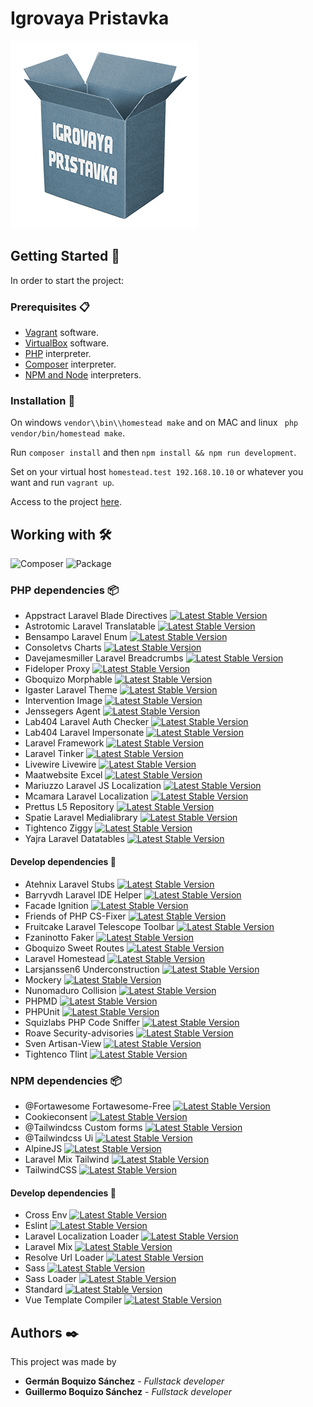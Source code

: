 # Igrovaya Pristavka

![Igrovaya Pristavka Logo](resources/images/provisional-logo.png)

## Getting Started 🚀

In order to start the project:

### Prerequisites 📋

- [Vagrant](https://www.vagrantup.com/downloads.html) software.
- [VirtualBox](https://www.virtualbox.org/wiki/Downloads) software.
- [PHP](https://www.php.net/downloads) interpreter.
- [Composer](https://getcomposer.org/download/) interpreter.
- [NPM and Node](https://www.npmjs.com/get-npm) interpreters.


### Installation 🔧

On windows ```vendor\\bin\\homestead make``` and on MAC and linux ```` php vendor/bin/homestead make````.

Run ```composer install``` and then ```npm install && npm run development```.

Set on your virtual host ```homestead.test 192.168.10.10``` or whatever you want and run ```vagrant up```.


Access to the project [here](http://homestead.test).

## Working with 🛠️
![Composer](https://img.shields.io/badge/composer.lock-commited-blue)
![Package](https://img.shields.io/badge/package.lock-commited-blue)
### PHP dependencies 📦

- Appstract Laravel Blade Directives [![Latest Stable Version](https://img.shields.io/badge/stable-1.9.0-blue)](https://packagist.org/packages/appstract/laravel-blade-directives)
- Astrotomic Laravel Translatable [![Latest Stable Version](https://img.shields.io/badge/stable-11.8.1-blue)](https://packagist.org/packages/astrotomic/laravel-translatable)
- Bensampo Laravel Enum [![Latest Stable Version](https://img.shields.io/badge/stable-1.38.0-blue)](https://packagist.org/packages/bensampo/laravel-enum)
- Consoletvs Charts [![Latest Stable Version](https://img.shields.io/badge/stable-6.5.4-blue)](https://packagist.org/packages/consoletvs/charts)
- Davejamesmiller Laravel Breadcrumbs [![Latest Stable Version](https://img.shields.io/badge/stable-5.3.2-blue)](https://packagist.org/packages/davejamesmiller/laravel-breadcrumbs)
- Fideloper Proxy [![Latest Stable Version](https://img.shields.io/badge/stable-4.3.0-blue)](https://packagist.org/packages/fideloper/proxy)
- Gboquizo Morphable [![Latest Stable Version](https://img.shields.io/badge/develop-packages-red)](https://packagist.org/packages/fideloper/proxy)
- Igaster Laravel Theme [![Latest Stable Version](https://img.shields.io/badge/stable-2.0.16-blue)](https://packagist.org/packages/igaster/laravel-theme)
- Intervention Image [![Latest Stable Version](https://img.shields.io/badge/stable-2.5.1-blue)](https://packagist.org/packages/intervention/image)
- Jenssegers Agent [![Latest Stable Version](https://img.shields.io/badge/stable-2.6.4-blue)](https://packagist.org/packages/jenssegers/agent)
- Lab404 Laravel Auth Checker [![Latest Stable Version](https://img.shields.io/badge/stable-1.6.0-blue)](https://packagist.org/packages/lab404/laravel-auth-checker)
- Lab404 Laravel Impersonate [![Latest Stable Version](https://img.shields.io/badge/stable-1.6.0-blue)](https://packagist.org/packages/lab404/laravel-impersonate)
- Laravel Framework [![Latest Stable Version](https://img.shields.io/badge/stable-6.18.19-blue)](https://packagist.org/packages/laravel/framework)
- Laravel Tinker [![Latest Stable Version](https://img.shields.io/badge/stable-2.4.0-blue)](https://packagist.org/packages/laravel/tinker)
- Livewire Livewire [![Latest Stable Version](https://img.shields.io/badge/stable-1.2.0-blue)](https://packagist.org/packages/livewire/livewire)
- Maatwebsite Excel [![Latest Stable Version](https://img.shields.io/badge/stable-3.1.19-blue)](https://packagist.org/packages/laravel/tinker)
- Mariuzzo Laravel JS Localization [![Latest Stable Version](https://img.shields.io/badge/stable-1.6.0-blue)](https://packagist.org/packages/mariuzzo/laravel-js-localization)
- Mcamara Laravel Localization [![Latest Stable Version](https://img.shields.io/badge/stable-1.5.0-blue)](https://packagist.org/packages/mcamara/laravel-localization)
- Prettus L5 Repository [![Latest Stable Version](https://img.shields.io/badge/stable-2.6.46-blue)](https://packagist.org/packages/prettus/l5-repository)
- Spatie Laravel Medialibrary [![Latest Stable Version](https://img.shields.io/badge/stable-7.19.3-blue)](https://packagist.org/packages/spatie/laravel-medialibrary)
- Tightenco Ziggy [![Latest Stable Version](https://img.shields.io/badge/stable-0.8.1-blue)](https://packagist.org/packages/tightenco/ziggy)
- Yajra Laravel Datatables [![Latest Stable Version](https://img.shields.io/badge/stable-1.5.0-blue)](https://packagist.org/packages/yajra/laravel-datatables)

#### Develop dependencies 🔧
- Atehnix Laravel Stubs [![Latest Stable Version](https://img.shields.io/badge/stable-6.4.1-blue)](https://packagist.org/packages/atehnix/laravel-stubs)
- Barryvdh Laravel IDE Helper [![Latest Stable Version](https://img.shields.io/badge/stable-2.7.0-blue)](https://packagist.org/packages/barryvdh/laravel-ide-helper)
- Facade Ignition [![Latest Stable Version](https://img.shields.io/badge/stable-1.16.1-blue)](https://packagist.org/packages/facade/ignition)
- Friends of PHP CS-Fixer [![Latest Stable Version](https://img.shields.io/badge/stable-2.16.3-blue)](https://packagist.org/packages/friendsofphp/php-cs-fixer)
- Fruitcake Laravel Telescope Toolbar [![Latest Stable Version](https://img.shields.io/badge/stable-1.2.4-blue)](https://packagist.org/packages/fruitcake/laravel-telescope-toolbar)
- Fzaninotto Faker [![Latest Stable Version](https://img.shields.io/badge/stable-1.9.1-blue)](https://packagist.org/packages/fzaninotto/faker)
- Gboquizo Sweet Routes [![Latest Stable Version](https://img.shields.io/badge/stable-2.0.3-blue)](https://packagist.org/packages/gboquizo/sweet-routes)
- Laravel Homestead [![Latest Stable Version](https://img.shields.io/badge/stable-10.8.1-blue)](https://packagist.org/packages/laravel/homestead)
- Larsjanssen6 Underconstruction [![Latest Stable Version](https://img.shields.io/badge/stable-6.1.0-blue)](https://packagist.org/packages/larsjanssen6/underconstruction)
- Mockery [![Latest Stable Version](https://img.shields.io/badge/stable-1.4.0-blue)](https://packagist.org/packages/mockery/mockery)
- Nunomaduro Collision [![Latest Stable Version](https://img.shields.io/badge/stable-3.0.1-blue)](https://packagist.org/packages/nunomaduro/collision)
- PHPMD [![Latest Stable Version](https://img.shields.io/badge/stable-2.8.2-blue)](https://packagist.org/packages/phpmd/phpmd)
- PHPUnit [![Latest Stable Version](https://img.shields.io/badge/stable-8.5.5-blue)](https://packagist.org/packages/phpunit/phpunit)
- Squizlabs PHP Code Sniffer [![Latest Stable Version](https://img.shields.io/badge/stable-3.5.5-blue)](https://packagist.org/packages/squizlabs/php_codesniffer)
- Roave Security-advisories [![Latest Stable Version](https://img.shields.io/badge/master-master-red)](https://packagist.org/packages/roave/security-advisories)
- Sven Artisan-View [![Latest Stable Version](https://img.shields.io/badge/stable-3.3.1-blue)](https://packagist.org/packages/sven/artisan-view)
- Tightenco Tlint [![Latest Stable Version](https://img.shields.io/badge/stable-3.0.12-blue)](https://packagist.org/packages/tightenco/tlint)

### NPM dependencies 📦
- @Fortawesome Fortawesome-Free [![Latest Stable Version](https://img.shields.io/badge/stable-5.13.0-blue)](https://www.npmjs.com/package/@fortawesome/fontawesome-free)
- Cookieconsent [![Latest Stable Version](https://img.shields.io/badge/stable-3.1.1-blue)](https://www.npmjs.com/package/cookieconsent)
- @Tailwindcss Custom forms [![Latest Stable Version](https://img.shields.io/badge/stable-0.2.1-blue)](https://www.npmjs.com/package/@tailwindcss/custom-forms)
- @Tailwindcss Ui [![Latest Stable Version](https://img.shields.io/badge/stable-0.3.0-blue)](https://www.npmjs.com/package/@tailwindcss/ui)
- AlpineJS [![Latest Stable Version](https://img.shields.io/badge/stable-2.3.5-blue)](https://www.npmjs.com/package/alpinejs)
- Laravel Mix Tailwind [![Latest Stable Version](https://img.shields.io/badge/stable-0.1.0-blue)](https://www.npmjs.com/package/laravel-mix-tailwind)
- TailwindCSS [![Latest Stable Version](https://img.shields.io/badge/stable-1.4.6-blue)](https://www.npmjs.com/package/tailwindcss)

#### Develop dependencies 🔧
- Cross Env [![Latest Stable Version](https://img.shields.io/badge/stable-7.0.2-blue)](https://www.npmjs.com/package/cross-env)
- Eslint [![Latest Stable Version](https://img.shields.io/badge/stable-6.8.0-blue)](https://www.npmjs.com/package/eslint)
- Laravel Localization Loader [![Latest Stable Version](https://img.shields.io/badge/stable-1.0.5-blue)](https://www.npmjs.com/package/laravel-localization-loader)
- Laravel Mix [![Latest Stable Version](https://img.shields.io/badge/stable-5.0.4-blue)](https://www.npmjs.com/package/laravel-mix)
- Resolve Url Loader [![Latest Stable Version](https://img.shields.io/badge/stable-3.1.1-blue)](https://www.npmjs.com/package/resolve-url-loader)
- Sass [![Latest Stable Version](https://img.shields.io/badge/stable-1.26.3-blue)](https://www.npmjs.com/package/sass)
- Sass Loader [![Latest Stable Version](https://img.shields.io/badge/stable-8.0.2-blue)](https://www.npmjs.com/package/sass-loader)
- Standard [![Latest Stable Version](https://img.shields.io/badge/stable-14.3.3-blue)](https://www.npmjs.com/package/standard)
- Vue Template Compiler [![Latest Stable Version](https://img.shields.io/badge/stable-2.6.11-blue)](https://www.npmjs.com/package/vue-template-compiler)

## Authors ✒️

This project was made by

* **Germán Boquizo Sánchez** - *Fullstack developer*
* **Guillermo Boquizo Sánchez** - *Fullstack developer*
